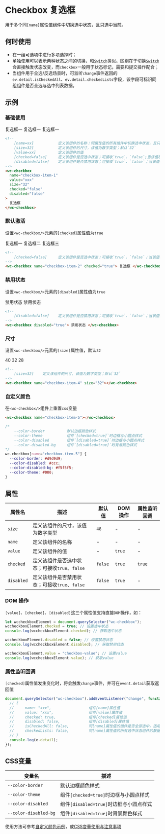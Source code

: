 # Checkbox 复选框

用于多个同`[name]`属性值组件中切换选中状态，且只选中当前。

## 何时使用

- 在一组可选项中进行多项选择时；
- 单独使用可以表示两种状态之间的切换，和[`Switch`](/form/switch)类似。区别在于切换[`Switch`](/form/switch)会直接触发状态改变，而`checkbox`一般用于状态标记，需要和提交操作配合；
- 当组件用于全选/反选场景时，可监听`change`事件返回的`ev.detail.isCheckedAll`、`ev.detail.checkedLists`字段，该字段可标识同组组件是否全选与选中列表数据。

## 示例

### 基础使用

<output data-lang="示例">
    <wc-checkbox name="checkbox-item-1" value="1">复选框一</wc-checkbox>
    <wc-checkbox name="checkbox-item-1" value="2">复选框一</wc-checkbox>
    <wc-checkbox name="checkbox-item-1" value="3">复选框一</wc-checkbox>
</output>
<script>
document.querySelectorAll("wc-checkbox").forEach(item => {
    item.addEventListener("change", function (ev) {
        console.log(ev.detail);
    })
})
</script>

```html
<!--
    [name=xx]           定义该组件的名称；同属性值的所有组件中切换选中状态，且只选中当前
    [size=32]           定义该组件的尺寸，该值为数字类型；默认`32`
    [value=xx]          定义该组件的值
    [checked=false]     定义该组件是否选中状态；可接收`true`、`false`;当该值改变时可触发`change`事件
    [disabled=false]    定义该组件是否禁用状态；可接收`true`、`false`；当该值改变时可触发`change`事件
-->
<wc-checkbox
  name="checkbox-item-1"
  value="xxx"
  size="32"
  checked="false"
  disabled="false"
>
  复选框
</wc-checkbox>
```

### 默认激活
设置`<wc-checkbox/>`元素的`[checked]`属性值为`true`

<output data-lang="示例">
    <wc-checkbox class="margin-right-md" name="checkbox-item-2" checked="true">
        复选框一
    </wc-checkbox>
    <wc-checkbox class="margin-right-md" name="checkbox-item-2">
        复选框二
    </wc-checkbox>
    <wc-checkbox class="margin-right-md" name="checkbox-item-2">
        复选框三
    </wc-checkbox>
</output>

```html
<!--
    [checked=false]     定义该组件是否选中状态；可接收`true`、`false`；当该值改变时可触发`change`事件
-->
<wc-checkbox name="checkbox-item-2" checked="true"> 复选框 </wc-checkbox>
```

### 禁用状态

设置`<wc-checkbox/>`元素的`[disabled]`属性值为`true`

<output data-lang="示例">
    <wc-checkbox name="checkbox-item-3" disabled="true">禁用状态</wc-checkbox>
    <wc-checkbox name="checkbox-item-3" disabled="true" checked="true">禁用状态</wc-checkbox>
</output>

```html
<!--
    [disabled=false]    定义该组件是否禁用状态；可接收`true`、`false`；当该值改变时可触发`change`事件
-->
<wc-checkbox disabled="true"> 禁用状态 </wc-checkbox>
```

### 尺寸

设置`<wc-checkbox/>`元素的`[size]`属性值，默认`32`

<output data-lang="示例">
    <wc-checkbox name="checkbox-item-4" size="40">40</wc-checkbox>
    <wc-checkbox name="checkbox-item-4" size="32">32</wc-checkbox>
    <wc-checkbox name="checkbox-item-4" size="28">28</wc-checkbox>
</output>

```html
<!--
    [size=32]    定义该组件的尺寸，该值为数字类型；默认`32`
-->
<wc-checkbox name="checkbox-item-4" size="32"></wc-checkbox>
```

### 自定义颜色

在`<wc-checkbox/>`组件上重置`css`变量

<output data-lang="示例">
    <style>
        wc-checkbox[value="checkbox-item-5"] {
            --color-border: #46c2ff;
            --color-disabled: #46c2ff;
            --color-theme: #46c2ff;
        }
        wc-checkbox[value="checkbox-item-6"] {
            --color-border: #09BB07;
            --color-disabled: #09BB07;
            --color-theme: #09BB07;
        }
        wc-checkbox[value="checkbox-item-7"] {
            --color-border: #f1c051;
            --color-disabled: #f1c051;
            --color-theme: #f1c051;
        }
        wc-checkbox[value="checkbox-item-8"] {
            --color-border: #e64340;
            --color-disabled: #e64340;
            --color-theme: #e64340;
        }
    </style>
    <wc-checkbox name="checkbox-item-5" value="checkbox-item-9" checked="true"></wc-checkbox>
    <wc-checkbox name="checkbox-item-5" value="checkbox-item-5"></wc-checkbox>
    <wc-checkbox name="checkbox-item-5" value="checkbox-item-6"></wc-checkbox>
    <wc-checkbox name="checkbox-item-5" value="checkbox-item-7"></wc-checkbox>
    <wc-checkbox name="checkbox-item-5" value="checkbox-item-8"></wc-checkbox>
</output>

```html
<wc-checkbox name="checkbox-item-5"></wc-checkbox>
```

```css
/*
    --color-border          默认边框颜色样式
    --color-theme           组件`[checked=true]`时边框与小圆点样式
    --color-disabled        组件`[disabled=true]`时边框与小圆点样式
    --color-disabled-bg     组件`[disabled=true]`时背景颜色样式
*/
wc-checkbox[name="checkbox-item-5"] {
  --color-border: #d9d9d9;
  --color-disabled: #ccc;
  --color-disabled-bg: #f5f5f5;
  --color-theme: #000;
}
```

## 属性

| 属性名     | 描述                                          | 默认值  | DOM 操作 | 属性监听回调 |
| ---------- | --------------------------------------------- | ------- | -------- | ------------ |
| `size`     | 定义该组件的尺寸，该值为数字类型              | `48`    | -        | -            |
| `name`     | 定义该组件的名称                              | -       | -        | -            |
| `value`    | 定义该组件的值                                | -       | `true`   | -            |
| `checked`  | 定义该组件是否选中状态；可接收`true`、`false` | `false` | `true`   | `true`       |
| `disabled` | 定义该组件是否禁用状态；可接收`true`、`false` | `false` | `true`   | -            |

### DOM 操作

`[value]`、`[checked]`、`[disabled]`这三个属性值支持直接`DOM`操作，如：

```javascript
let wccheckboxElement = document.querySelector("wc-checkbox");
wccheckboxElement.checked = true; // 设置选中状态
console.log(wccheckboxElement.checked); // 获取选中状态

wccheckboxElement.disabled = false; // 设置禁用状态
console.log(wccheckboxElement.disabled); // 获取禁用状态

wccheckboxElement.value = "checkbox-value"; // 设置value
console.log(wccheckboxElement.value); // 获取value
```

### 属性监听回调

`[checked]`属性值发生变化时，将会触发`change`事件，并可在`event.detail`获取返回值

```javascript
document.querySelector("wc-checkbox").addEventListener("change", function (e) {
  // {
  //     name: "xxx",                 组件[name]属性值
  //     value: "xxx",                组件[value]属性值
  //     checked: true,               组件[checked]属性值
  //     disabled: false,             组件[disabled]属性值
  //     isCheckedAll: false,         同[name]属性值的组件是否全部选中，适用于全选/反选场景
  //     checkedLists: false,         同[name]属性值的所有选中状态组件的数据
  // }
  console.log(e.detail);
});
```

## CSS变量

| 变量名                | 描述                                    |
| --------------------- | --------------------------------------- |
| `--color-border`      | 默认边框颜色样式                        |
| `--color-theme`       | 组件`[checked=true]`时边框与小圆点样式  |
| `--color-disabled`    | 组件`[disabled=true]`时边框与小圆点样式 |
| `--color-disabled-bg` | 组件`[disabled=true]`时背景颜色样式     |

使用方法可参考[自定义颜色示例](/form/checkbox?id=自定义颜色)，或[CSS变量使用与注意事项](/css-variable)
